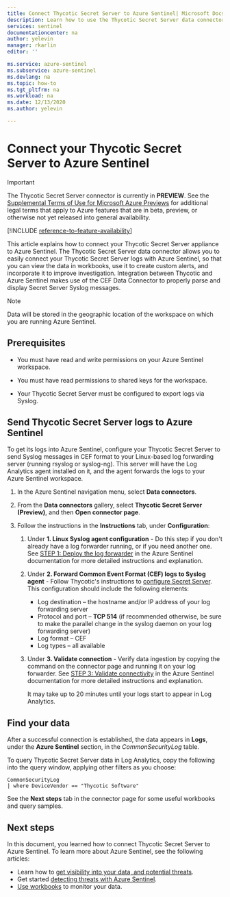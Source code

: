 ```yaml
---
title: Connect Thycotic Secret Server to Azure Sentinel| Microsoft Docs
description: Learn how to use the Thycotic Secret Server data connector to pull Thycotic Secret Server logs into Azure Sentinel. View Thycotic Secret Server data in workbooks, create alerts, and improve investigation.
services: sentinel
documentationcenter: na
author: yelevin
manager: rkarlin
editor: ''

ms.service: azure-sentinel
ms.subservice: azure-sentinel
ms.devlang: na
ms.topic: how-to
ms.tgt_pltfrm: na
ms.workload: na
ms.date: 12/13/2020
ms.author: yelevin

---
```

# Connect your Thycotic Secret Server to Azure Sentinel

> [!IMPORTANT]
> The Thycotic Secret Server connector is currently in **PREVIEW**. See the [Supplemental Terms of Use for Microsoft Azure Previews](https://azure.microsoft.com/support/legal/preview-supplemental-terms/) for additional legal terms that apply to Azure features that are in beta, preview, or otherwise not yet released into general availability.

[!INCLUDE [reference-to-feature-availability](includes/reference-to-feature-availability.md)]

This article explains how to connect your Thycotic Secret Server appliance to Azure Sentinel. The Thycotic Secret Server data connector allows you to easily connect your Thycotic Secret Server logs with Azure Sentinel, so that you can view the data in workbooks, use it to create custom alerts, and incorporate it to improve investigation. Integration between Thycotic and Azure Sentinel makes use of the CEF Data Connector to properly parse and display Secret Server Syslog messages.

> [!NOTE]
> Data will be stored in the geographic location of the workspace on which you are running Azure Sentinel.

## Prerequisites

- You must have read and write permissions on your Azure Sentinel workspace.

- You must have read permissions to shared keys for the workspace.

- Your Thycotic Secret Server must be configured to export logs via Syslog.

## Send Thycotic Secret Server logs to Azure Sentinel

To get its logs into Azure Sentinel, configure your Thycotic Secret Server to send Syslog messages in CEF format to your Linux-based log forwarding server (running rsyslog or syslog-ng). This server will have the Log Analytics agent installed on it, and the agent forwards the logs to your Azure Sentinel workspace.

1. In the Azure Sentinel navigation menu, select **Data connectors**.

1. From the **Data connectors** gallery, select **Thycotic Secret Server (Preview)**, and then **Open connector page**.

1. Follow the instructions in the **Instructions** tab, under **Configuration**:

    1. Under **1. Linux Syslog agent configuration** - Do this step if you don't already have a log forwarder running, or if you need another one. See [STEP 1: Deploy the log forwarder](connect-cef-agent.md) in the Azure Sentinel documentation for more detailed instructions and explanation.

    1. Under **2. Forward Common Event Format (CEF) logs to Syslog agent** - Follow Thycotic's instructions to [configure Secret Server](https://thy.center/ss/link/syslog). This configuration should include the following elements:
        - Log destination – the hostname and/or IP address of your log forwarding server
        - Protocol and port – **TCP 514** (if recommended otherwise, be sure to make the parallel change in the syslog daemon on your log forwarding server)
        - Log format – CEF
        - Log types – all available

    1. Under **3. Validate connection** - Verify data ingestion by copying the command on the connector page and running it on your log forwarder. See [STEP 3: Validate connectivity](connect-cef-verify.md) in the Azure Sentinel documentation for more detailed instructions and explanation.

        It may take up to 20 minutes until your logs start to appear in Log Analytics.

## Find your data

After a successful connection is established, the data appears in **Logs**, under the **Azure Sentinel** section, in the *CommonSecurityLog* table.

To query Thycotic Secret Server data in Log Analytics, copy the following into the query window, applying other filters as you choose:

```kusto
CommonSecurityLog 
| where DeviceVendor == "Thycotic Software"
```

See the **Next steps** tab in the connector page for some useful workbooks and query samples.

## Next steps

In this document, you learned how to connect Thycotic Secret Server to Azure Sentinel. To learn more about Azure Sentinel, see the following articles:

- Learn how to [get visibility into your data, and potential threats](quickstart-get-visibility.md).
- Get started [detecting threats with Azure Sentinel](tutorial-detect-threats-built-in.md).
- [Use workbooks](tutorial-monitor-your-data.md) to monitor your data.